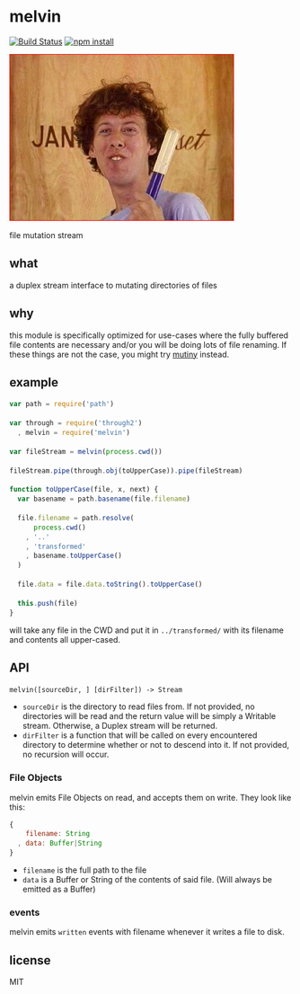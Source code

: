 # melvin

[![Build Status](http://img.shields.io/travis/jarofghosts/melvin.svg?style=flat)](https://travis-ci.org/jarofghosts/melvin)
[![npm install](http://img.shields.io/npm/dm/melvin.svg?style=flat)](https://www.npmjs.org/package/melvin)

![Melvin](melvin.jpg)

file mutation stream

## what

a duplex stream interface to mutating directories of files

## why

this module is specifically optimized for use-cases where the fully buffered
file contents are necessary and/or you will be doing lots of file renaming. If
these things are not the case, you might try [mutiny](http://npm.im/mutiny)
instead.

## example

```js
var path = require('path')

var through = require('through2')
  , melvin = require('melvin')

var fileStream = melvin(process.cwd())

fileStream.pipe(through.obj(toUpperCase)).pipe(fileStream)

function toUpperCase(file, x, next) {
  var basename = path.basename(file.filename)

  file.filename = path.resolve(
      process.cwd()
    , '..'
    , 'transformed'
    , basename.toUpperCase()
  )

  file.data = file.data.toString().toUpperCase()

  this.push(file)
}
```

will take any file in the CWD and put it in `../transformed/` with its filename
and contents all upper-cased.

## API

`melvin([sourceDir, ] [dirFilter]) -> Stream`

* `sourceDir` is the directory to read files from. If not provided, no
  directories will be read and the return value will be simply a Writable
  stream. Otherwise, a Duplex stream will be returned.
* `dirFilter` is a function that will be called on every encountered directory
  to determine whether or not to descend into it. If not provided, no recursion
  will occur.

### File Objects

melvin emits File Objects on read, and accepts them on write. They look like
this:

```js
{
    filename: String
  , data: Buffer|String
}
```

* `filename` is the full path to the file
* `data` is a Buffer or String of the contents of said file. (Will always be
  emitted as a Buffer)

### events

melvin emits `written` events with filename whenever it writes a file to disk.

## license

MIT

